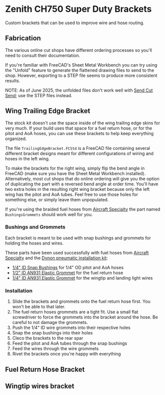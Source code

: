 # Zenith CH750 Super Duty Brackets

Custom brackets that can be used to improve wire and hose routing.

## Fabrication

The various online cut shops have different ordering processes so you'll need to consult their documentation. 

If you're familiar with FreeCAD's Sheet Metal Workbench you can try using the "Unfold" feature to generate the flattened drawing files to send to the shop. 
However, exporting to a STEP file seems to produce more consistent results.

NOTE: As of June 2025, the unfolded files don't work well with [Send Cut Send](https://sendcutsend.com); use the STEP files instead.


## Wing Trailing Edge Bracket

The stock kit doesn't use the space inside of the wing trailing edge skins for very much.
If your build uses that space for a fuel return hose, or for the pitot and AoA hoses, you can use these brackets to help keep everything organized.

The file `TrailingEdgeBracket.FCStd` is a FreeCAD file containing several different bracket designs meant for different configurations of wiring and hoses in the left wing. 

To make the brackets for the right wing, simply flip the bend angle in FreeCAD (make sure you have the Sheet Metal Workbench installed). 
Alternatively, most cut shops that do online ordering will give you the option of duplicating the part with a reversed bend angle at order time.
You'll have two extra holes in the resulting right wing bracket because only the left wing has the pitot and AoA tubes. Feel free to use those holes for something else, or simply leave them unpopulated.

If you're using the braided fuel hoses from [Aircraft Specialty](https://www.aircraftspecialty.com) the part named `BushingsGrommets` should work well for you.

### Bushings and Grommets

Each bracket is meant to be used with snap bushings and grommets for holding the hoses and wires. 

These parts have been used successfully with fuel hoses from [Aircraft Specialty](https://www.aircraftspecialty.com) and the [Dynon pneumatic installation kit](https://shop.dynon.com/products/pitot-static-aoa-pneumatic-installation-kit):

- [1/4" ID Snap Bushings](https://www.amazon.com/dp/B00OP6070I) for 1/4" OD pitot and AoA hoses
- [1/2" ID AN931 Elastic Grommet](https://www.aircraftspruce.com/catalog/appages/an931.php) for the fuel return hose
- [1/4" ID AN931 Elastic Grommet](https://www.aircraftspruce.com/catalog/appages/an931.php) for the wingtip and landing light wires

### Installation

1. Slide the brackets and grommets onto the fuel return hose first. You won't be able to that later.
2. The fuel return hoses grommets are a tight fit. Use a small flat screwdriver to force the grommets into the bracket around the hose. Be careful to not damage the grommets.
3. Push the 1/4" ID wire grommets into their respective holes
4. Snap the snap bushings into their holes
5. Cleco the brackets to the rear spar
6. Feed the pitot and AoA tubes through the snap bushings
7. Feed the wires through the wire grommets
8. Rivet the brackets once you're happy with everything

## Fuel Return Hose Bracket

## Wingtip wires bracket
